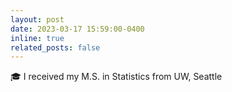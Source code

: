 ```yaml
---
layout: post
date: 2023-03-17 15:59:00-0400
inline: true
related_posts: false
---
```


:mortar_board: I received my M.S. in Statistics from UW, Seattle

